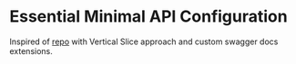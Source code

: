 # Essential Minimal API Configuration

Inspired of [repo](https://github.com/Elfocrash/DotnetDocsShow.MinimalApis/tree/main/DotnetDocsShow.Structured.Extensions) with Vertical Slice approach and custom swagger docs extensions.

